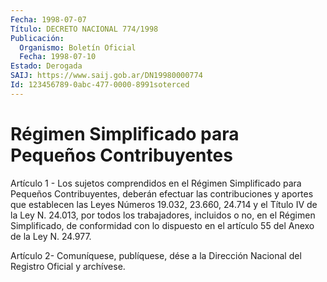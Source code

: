 ```yaml
---
Fecha: 1998-07-07
Título: DECRETO NACIONAL 774/1998
Publicación:
  Organismo: Boletín Oficial
  Fecha: 1998-07-10
Estado: Derogada
SAIJ: https://www.saij.gob.ar/DN19980000774
Id: 123456789-0abc-477-0000-8991soterced
---
```

# Régimen Simplificado para Pequeños Contribuyentes

<a id="1"></a>
Artículo 1 - Los sujetos  comprendidos  en  el Régimen Simplificado para Pequeños Contribuyentes, deberán efectuar las contribuciones y aportes que establecen las Leyes Números 19.032,  23.660,  24.714 y el  Título  IV  de  la  Ley  N. 24.013, por todos los trabajadores, incluidos o no, en el Régimen Simplificado,  de  conformidad con lo dispuesto  en  el  artículo  55  del  Anexo de la Ley N. 24.977.

<a id="2"></a>
Artículo 2- Comuníquese, publíquese, dése a la Dirección  Nacional del Registro  Oficial  y  archívese.